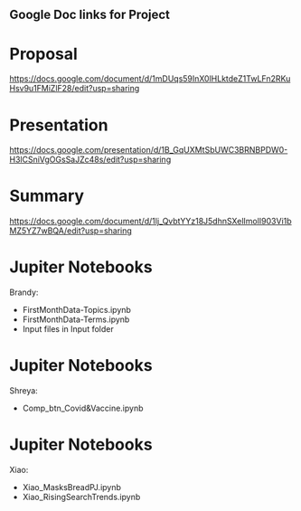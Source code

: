 ## Google Doc links for Project
# Proposal
https://docs.google.com/document/d/1mDUqs59InX0lHLktdeZ1TwLFn2RKuHsv9u1FMiZlF28/edit?usp=sharing
# Presentation
https://docs.google.com/presentation/d/1B_GqUXMtSbUWC3BRNBPDW0-H3lCSniVgOGsSaJZc48s/edit?usp=sharing
# Summary 
https://docs.google.com/document/d/1lj_QvbtYYz18J5dhnSXelImolI903Vi1bMZ5YZ7wBQA/edit?usp=sharing

# Jupiter Notebooks
Brandy: 
* FirstMonthData-Topics.ipynb
* FirstMonthData-Terms.ipynb
* Input files in Input folder

# Jupiter Notebooks
Shreya: 
* Comp_btn_Covid&Vaccine.ipynb

# Jupiter Notebooks
Xiao:
* Xiao_MasksBreadPJ.ipynb
* Xiao_RisingSearchTrends.ipynb

